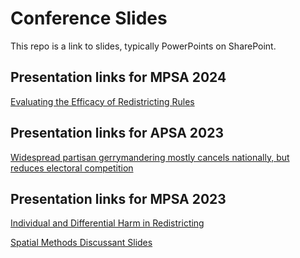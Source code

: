 # Conference Slides

This repo is a link to slides, typically PowerPoints on SharePoint.


## Presentation links for MPSA 2024

[Evaluating the Efficacy of Redistricting Rules](https://hu-my.sharepoint.com/:p:/g/personal/christopherkenny_fas_harvard_edu/EW2ROUI8_RhLh7jMp8yzVq0BHgYx3_i7_yRrJVW73bMyWQ?e=2GD1Ga)



## Presentation links for APSA 2023

[Widespread partisan gerrymandering mostly cancels nationally, but reduces electoral competition](https://hu-my.sharepoint.com/:p:/g/personal/christopherkenny_fas_harvard_edu/EZoHyZV8UDNIkYC3XWlE-N4BW9dwehPvfirOp4fY6gp14g?e=5L0CAP)

## Presentation links for MPSA 2023

[Individual and Differential Harm in Redistricting](https://hu-my.sharepoint.com/:p:/g/personal/christopherkenny_fas_harvard_edu/EfV1Tp--yxRDhKCoaVnhF6QBugDgW6gKU93PYNvKqEPX6A?rtime=WrUEp7U920g)

[Spatial Methods Discussant Slides](https://hu-my.sharepoint.com/:p:/g/personal/christopherkenny_fas_harvard_edu/EWNh8-dz7O5GvSbuSL9u19cBOVRNcnTycUKclsJzDCOBIg?e=NumTa3)
